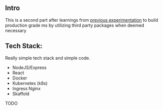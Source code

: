 ## Intro

This is a second part after learnings from [previous experimentation](https://github.com/bhuone-garbu/ms-blog) to build production grade ms by utilizing third party packages when deemed necessary

## Tech Stack:

Really simple tech stack and simple code.

* NodeJS/Express
* React
* Docker
* Kubernetes (k8s)
* Ingress Nginx
* Skaffold

TODO
